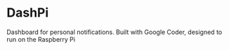 # DashPi
Dashboard for personal notifications. Built with Google Coder, designed to run on the Raspberry Pi
